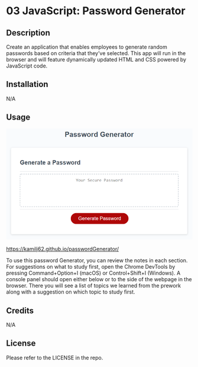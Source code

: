 # 03 JavaScript: Password Generator

## Description

Create an application that enables employees to generate random passwords based on criteria that they’ve selected. This app will run in the browser and will feature dynamically updated HTML and CSS powered by JavaScript code.

## Installation

N/A

## Usage

![final password Generator website](./Assets/03-javascript-homework-demo.png)

https://kamilj62.github.io/passwordGenerator/

To use this password Generator, you can review the notes in each section. For suggestions on what to study first, open the Chrome DevTools by pressing Command+Option+I (macOS) or Control+Shift+I (Windows). A console panel should open either below or to the side of the webpage in the browser. There you will see a list of topics we learned from the prework along with a suggestion on which topic to study first.

## Credits

N/A

## License

Please refer to the LICENSE in the repo.
